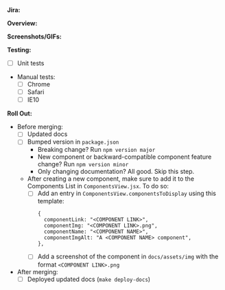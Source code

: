 **Jira:**

**Overview:**

**Screenshots/GIFs:**

**Testing:**
- [ ] Unit tests
- Manual tests:
  - [ ] Chrome
  - [ ] Safari
  - [ ] IE10

**Roll Out:**
- Before merging:
  - [ ] Updated docs
  - [ ] Bumped version in `package.json`
    - Breaking change? Run `npm version major`
    - New component or backward-compatible component feature change? Run `npm version minor`
    - Only changing documentation? All good. Skip this step.
  - After creating a new component, make sure to add it to the Components List in `ComponentsView.jsx`. To do so:
    - [ ] Add an entry in `ComponentsView.componentsToDisplay` using this template:
      ```
      {
        componentLink: "<COMPONENT LINK>",
        componentImg: "<COMPONENT LINK>.png",
        componentName: "<COMPONENT NAME>",
        componentImgAlt: "A <COMPONENT NAME> component",
      },
      ```
    - [ ] Add a screenshot of the component in `docs/assets/img` with the format `<COMPONENT LINK>.png`
- After merging:
  - [ ] Deployed updated docs (`make deploy-docs`)
